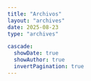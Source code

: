 ```yaml
---
title: "Archivos"
layout: "archives"
date: 2025-08-23
type: "archives"

cascade:
  showDate: true
  showAuthor: true
  invertPagination: true
---
```


